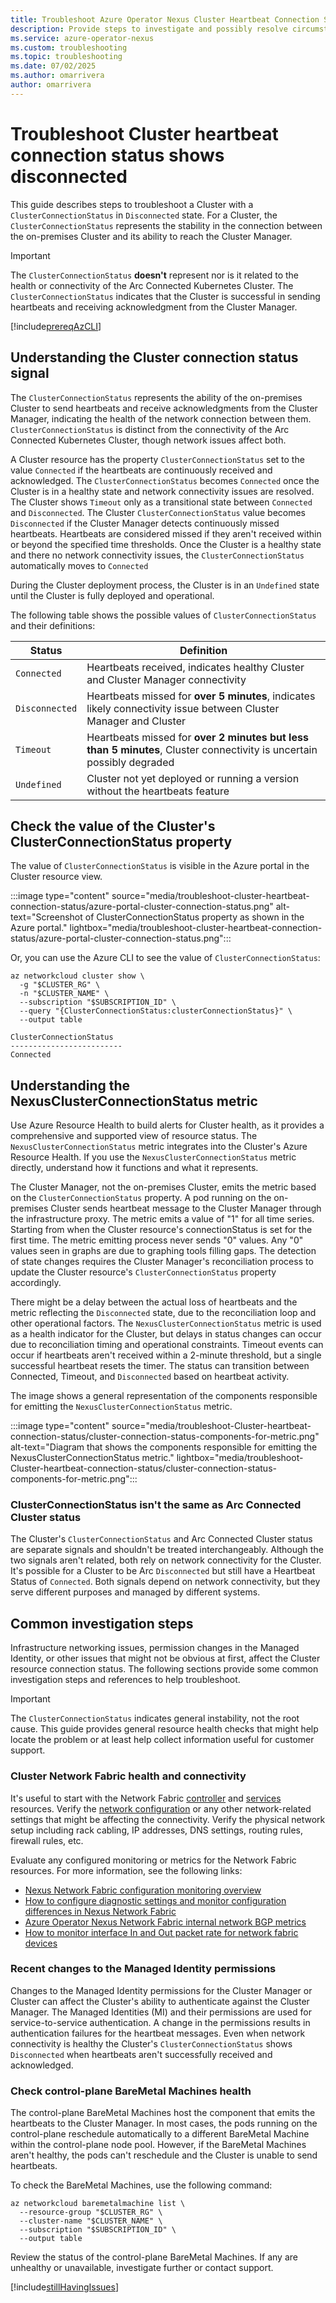 ```yaml
---
title: Troubleshoot Azure Operator Nexus Cluster Heartbeat Connection Status shows Disconnected
description: Provide steps to investigate and possibly resolve circumstances that are preventing the Cluster from sending heartbeats to the Cluster Manager.
ms.service: azure-operator-nexus
ms.custom: troubleshooting
ms.topic: troubleshooting
ms.date: 07/02/2025
ms.author: omarrivera
author: omarrivera
---
```


# Troubleshoot Cluster heartbeat connection status shows disconnected

This guide describes steps to troubleshoot a Cluster with a `ClusterConnectionStatus` in `Disconnected` state.
For a Cluster, the `ClusterConnectionStatus` represents the stability in the connection between the on-premises Cluster and its ability to reach the Cluster Manager.

> [!IMPORTANT]
> The `ClusterConnectionStatus` **doesn't** represent nor is it related to the health or connectivity of the Arc Connected Kubernetes Cluster.
> The `ClusterConnectionStatus` indicates that the Cluster is successful in sending heartbeats and receiving acknowledgment from the Cluster Manager.

[!include[prereqAzCLI](./includes/baremetal-machines/prerequisites-azure-cli-bare-metal-machine-actions.md)]

## Understanding the Cluster connection status signal

The `ClusterConnectionStatus` represents the ability of the on-premises Cluster to send heartbeats and receive acknowledgments from the Cluster Manager, indicating the health of the network connection between them.
`ClusterConnectionStatus` is distinct from the connectivity of the Arc Connected Kubernetes Cluster, though network issues affect both.

A Cluster resource has the property `ClusterConnectionStatus` set to the value `Connected` if the heartbeats are continuously received and acknowledged.
The `ClusterConnectionStatus` becomes `Connected` once the Cluster is in a healthy state and network connectivity issues are resolved.
The Cluster shows `Timeout` only as a transitional state between `Connected` and `Disconnected`.
The Cluster `ClusterConnectionStatus` value becomes `Disconnected` if the Cluster Manager detects continuously missed heartbeats.
Heartbeats are considered missed if they aren't received within or beyond the specified time thresholds.
Once the Cluster is a healthy state and there no network connectivity issues, the `ClusterConnectionStatus` automatically moves to `Connected`

During the Cluster deployment process, the Cluster is in an `Undefined` state until the Cluster is fully deployed and operational.

The following table shows the possible values of `ClusterConnectionStatus` and their definitions:

| Status         | Definition                                                                                                            |
|----------------|-----------------------------------------------------------------------------------------------------------------------|
| `Connected`    | Heartbeats received, indicates healthy Cluster and Cluster Manager connectivity                                       |
| `Disconnected` | Heartbeats missed for **over 5 minutes**, indicates likely connectivity issue between Cluster Manager and Cluster     |
| `Timeout`      | Heartbeats missed for **over 2 minutes but less than 5 minutes**, Cluster connectivity is uncertain possibly degraded |
| `Undefined`    | Cluster not yet deployed or running a version without the heartbeats feature                                          |

## Check the value of the Cluster's ClusterConnectionStatus property

The value of `ClusterConnectionStatus` is visible in the Azure portal in the Cluster resource view.

:::image type="content" source="media/troubleshoot-cluster-heartbeat-connection-status/azure-portal-cluster-connection-status.png" alt-text="Screenshot of ClusterConnectionStatus property as shown in the Azure portal." lightbox="media/troubleshoot-cluster-heartbeat-connection-status/azure-portal-cluster-connection-status.png":::

Or, you can use the Azure CLI to see the value of `ClusterConnectionStatus`:

```azurecli
az networkcloud cluster show \
  -g "$CLUSTER_RG" \
  -n "$CLUSTER_NAME" \
  --subscription "$SUBSCRIPTION_ID" \
  --query "{ClusterConnectionStatus:clusterConnectionStatus}" \
  --output table

ClusterConnectionStatus
-------------------------
Connected
```

## Understanding the NexusClusterConnectionStatus metric

Use Azure Resource Health to build alerts for Cluster health, as it provides a comprehensive and supported view of resource status.
The `NexusClusterConnectionStatus` metric integrates into the Cluster's Azure Resource Health.
If you use the `NexusClusterConnectionStatus` metric directly, understand how it functions and what it represents.

The Cluster Manager, not the on-premises Cluster, emits the metric based on the `ClusterConnectionStatus` property.
A pod running on the on-premises Cluster sends heartbeat message to the Cluster Manager through the infrastructure proxy.
The metric emits a value of "1" for all time series. Starting from when the Cluster resource's connectionStatus is set for the first time.
The metric emitting process never sends "0" values. Any "0" values seen in graphs are due to graphing tools filling gaps.
The detection of state changes requires the Cluster Manager's reconciliation process to update the Cluster resource's `ClusterConnectionStatus` property accordingly.

There might be a delay between the actual loss of heartbeats and the metric reflecting the `Disconnected` state, due to the reconciliation loop and other operational factors.
The `NexusClusterConnectionStatus` metric is used as a health indicator for the Cluster, but delays in status changes can occur due to reconciliation timing and operational constraints.
Timeout events can occur if heartbeats aren't received within a 2-minute threshold, but a single successful heartbeat resets the timer.
The status can transition between Connected, Timeout, and `Disconnected` based on heartbeat activity.

The image shows a general representation of the components responsible for emitting the `NexusClusterConnectionStatus` metric.

:::image type="content" source="media/troubleshoot-Cluster-heartbeat-connection-status/cluster-connection-status-components-for-metric.png" alt-text="Diagram that shows the components responsible for emitting the NexusClusterConnectionStatus metric." lightbox="media/troubleshoot-Cluster-heartbeat-connection-status/cluster-connection-status-components-for-metric.png":::

### ClusterConnectionStatus isn't the same as Arc Connected Cluster status

The Cluster's `ClusterConnectionStatus` and Arc Connected Cluster status are separate signals and shouldn't be treated interchangeably.
Although the two signals aren't related, both rely on network connectivity for the Cluster.
It's possible for a Cluster to be Arc `Disconnected` but still have a Heartbeat Status of `Connected`.
Both signals depend on network connectivity, but they serve different purposes and managed by different systems.

## Common investigation steps

Infrastructure networking issues, permission changes in the Managed Identity, or other issues that might not be obvious at first, affect the Cluster resource connection status.
The following sections provide some common investigation steps and references to help troubleshoot.

> [!IMPORTANT]
> The `ClusterConnectionStatus` indicates general instability, not the root cause.
> This guide provides general resource health checks that might help locate the problem or at least help collect information useful for customer support.

### Cluster Network Fabric health and connectivity

It's useful to start with the Network Fabric [controller][Network Fabric Controller] and [services][Network Fabric Services] resources.
Verify the [network configuration][How to Configure Network Fabric] or any other network-related settings that might be affecting the connectivity.
Verify the physical network setup including rack cabling, IP addresses, DNS settings, routing rules, firewall rules, etc.

[How to Configure Network Fabric]: ./howto-configure-network-fabric.md
[Network Fabric Controller]: ./concepts-network-fabric-controller.md
[Network Fabric Services]: ./concepts-network-fabric-services.md

Evaluate any configured monitoring or metrics for the Network Fabric resources.
For more information, see the following links:

- [Nexus Network Fabric configuration monitoring overview](./concepts-network-fabric-configuration-monitoring.md)
- [How to configure diagnostic settings and monitor configuration differences in Nexus Network Fabric](./howto-configure-diagnostic-settings-monitor-configuration-differences.md)
- [Azure Operator Nexus Network Fabric internal network BGP metrics](./concepts-internal-network-bgp-metrics.md)
- [How to monitor interface In and Out packet rate for network fabric devices](./howto-monitor-interface-packet-rate.md)

### Recent changes to the Managed Identity permissions

Changes to the Managed Identity permissions for the Cluster Manager or Cluster can affect the Cluster's ability to authenticate against the Cluster Manager.
The Managed Identities (MI) and their permissions are used for service-to-service authentication.
A change in the permissions results in authentication failures for the heartbeat messages.
Even when network connectivity is healthy the Cluster's `ClusterConnectionStatus` shows `Disconnected` when heartbeats aren't successfully received and acknowledged.

### Check control-plane BareMetal Machines health

The control-plane BareMetal Machines host the component that emits the heartbeats to the Cluster Manager.
In most cases, the pods running on the control-plane reschedule automatically to a different BareMetal Machine within the control-plane node pool.
However, if the BareMetal Machines aren't healthy, the pods can't reschedule and the Cluster is unable to send heartbeats.

To check the BareMetal Machines, use the following command:

```azurecli
az networkcloud baremetalmachine list \
  --resource-group "$CLUSTER_RG" \
  --cluster-name "$CLUSTER_NAME" \
  --subscription "$SUBSCRIPTION_ID" \
  --output table
```

Review the status of the control-plane BareMetal Machines. If any are unhealthy or unavailable, investigate further or contact support.

[!include[stillHavingIssues](./includes/contact-support.md)]
